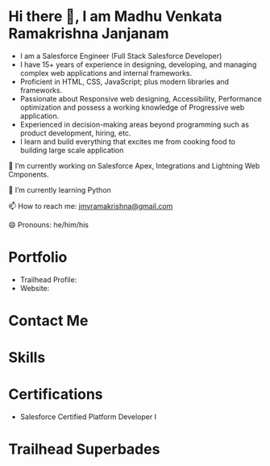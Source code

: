 # Hi there 👋, I am Madhu Venkata Ramakrishna Janjanam


* I am a Salesforce Engineer (Full Stack Salesforce Developer)
* I have 15+ years of experience in designing, developing, and managing complex web applications and internal frameworks. 
* Proficient in HTML, CSS, JavaScript; plus modern libraries and frameworks.
* Passionate about Responsive web designing, Accessibility, Performance optimization and possess a working knowledge of Progressive web application.
* Experienced in decision-making areas beyond programming such as product development, hiring, etc.
* I learn and build everything that excites me from cooking food to building large scale application

🔭 I’m currently working on Salesforce Apex, Integrations and Lightning Web Cmponents.

🌱 I’m currently learning Python

📫 How to reach me: jmvramakrishna@gmail.com

😄 Pronouns: he/him/his

# Portfolio

- Trailhead Profile: 
- Website:

# Contact Me

# Skills

# Certifications
* Salesforce Certified Platform Developer I

# Trailhead Superbades
